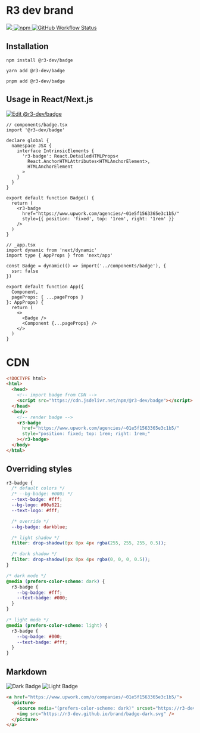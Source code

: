 # R3 dev brand

<p align="left">
  <a href="https://www.upwork.com/o/companies/~01e5f1563365e3c1b5/">
    <picture>
      <source media="(prefers-color-scheme: dark)" srcset="https://r3-dev.github.io/brand/badge-light.svg">
      <img src="https://r3-dev.github.io/brand/badge-dark.svg" />
    </picture>
  </a>

  <a href="https://www.npmjs.com/package/@r3-dev/badge">
    <img alt="npm" src="https://img.shields.io/npm/v/@r3-dev/badge">
  </a>

  <a href="https://github.com/r3-dev/brand/actions">
    <img alt="GitHub Workflow Status" src="https://img.shields.io/github/actions/workflow/status/r3-dev/brand/gh-pages.yaml?branch=master">
  </a>
</p>

## Installation

```
npm install @r3-dev/badge
```

```
yarn add @r3-dev/badge
```

```
pnpm add @r3-dev/badge
```

## Usage in React/Next.js

[![Edit @r3-dev/badge](https://codesandbox.io/static/img/play-codesandbox.svg)](https://codesandbox.io/s/r3-dev-badge-z6f766?fontsize=14&hidenavigation=1&theme=dark)

```tsx
// components/badge.tsx
import '@r3-dev/badge'

declare global {
  namespace JSX {
    interface IntrinsicElements {
      'r3-badge': React.DetailedHTMLProps<
        React.AnchorHTMLAttributes<HTMLAnchorElement>,
        HTMLAnchorElement
      >
    }
  }
}

export default function Badge() {
  return (
    <r3-badge
      href="https://www.upwork.com/agencies/~01e5f1563365e3c1b5/"
      style={{ position: 'fixed', top: '1rem', right: '1rem' }}
    />
  )
}

// _app.tsx
import dynamic from 'next/dynamic'
import type { AppProps } from 'next/app'

const Badge = dynamic(() => import('../components/badge'), {
  ssr: false
})

export default function App({
  Component,
  pageProps: { ...pageProps }
}: AppProps) {
  return (
    <>
      <Badge />
      <Component {...pageProps} />
    </>
  )
}
```

# CDN

```html
<!DOCTYPE html>
<html>
  <head>
    <!-- import badge from CDN -->
    <script src="https://cdn.jsdelivr.net/npm/@r3-dev/badge"></script>
  </head>
  <body>
    <!-- render badge -->
    <r3-badge
      href="https://www.upwork.com/agencies/~01e5f1563365e3c1b5/"
      style="position: fixed; top: 1rem; right: 1rem;"
    ></r3-badge>
  </body>
</html>
```

## Overriding styles

```css
r3-badge {
  /* default colors */
  /* --bg-badge: #000; */
  --text-badge: #fff;
  --bg-logo: #00a621;
  --text-logo: #fff;

  /* override */
  --bg-badge: darkblue;

  /* light shadow */
  filter: drop-shadow(0px 0px 4px rgba(255, 255, 255, 0.5));

  /* dark shadow */
  filter: drop-shadow(0px 0px 4px rgba(0, 0, 0, 0.5));
}

/* dark mode */
@media (prefers-color-scheme: dark) {
  r3-badge {
    --bg-badge: #fff;
    --text-badge: #000;
  }
}

/* light mode */
@media (prefers-color-scheme: light) {
  r3-badge {
    --bg-badge: #000;
    --text-badge: #fff;
  }
}
```

## Markdown

![Dark Badge](https://r3-dev.github.io/brand/badge-dark.svg)
![Light Badge](https://r3-dev.github.io/brand/badge-light.svg)

```markdown
<a href="https://www.upwork.com/o/companies/~01e5f1563365e3c1b5/">
  <picture>
    <source media="(prefers-color-scheme: dark)" srcset="https://r3-dev.github.io/brand/badge-light.svg">
    <img src="https://r3-dev.github.io/brand/badge-dark.svg" />
  </picture>
</a>
```
